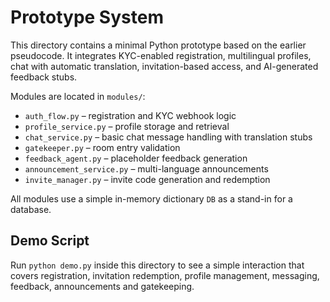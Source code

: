 # Prototype System

This directory contains a minimal Python prototype based on the earlier pseudocode. It integrates KYC-enabled registration, multilingual profiles, chat with automatic translation, invitation-based access, and AI-generated feedback stubs.

Modules are located in `modules/`:

- `auth_flow.py` – registration and KYC webhook logic
- `profile_service.py` – profile storage and retrieval
- `chat_service.py` – basic chat message handling with translation stubs
- `gatekeeper.py` – room entry validation
- `feedback_agent.py` – placeholder feedback generation
- `announcement_service.py` – multi-language announcements
- `invite_manager.py` – invite code generation and redemption

All modules use a simple in-memory dictionary `DB` as a stand-in for a database.

## Demo Script

Run `python demo.py` inside this directory to see a simple interaction that covers registration, invitation redemption, profile management, messaging, feedback, announcements and gatekeeping.
